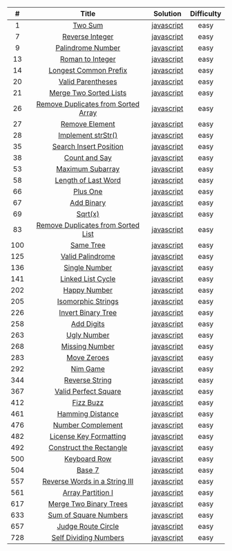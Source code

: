 |  #  |                                                         Title                                                         |                                                   Solution                                                    | Difficulty |
| :-: | :-------------------------------------------------------------------------------------------------------------------: | :-----------------------------------------------------------------------------------------------------------: | :--------: |
|  1  |                             [Two Sum](https://leetcode.com/problems/two-sum/description/)                             |             [javascript](https://github.com/pavelShen/myLeetcode/blob/master/src/0001_TwoSum.js)              |    easy    |
|  7  |                     [Reverse Integer](https://leetcode.com/problems/reverse-integer/description/)                     |         [javascript](https://github.com/pavelShen/myLeetcode/blob/master/src/0007_ReverseInteger.js)          |    easy    |
|  9  |                   [Palindrome Number](https://leetcode.com/problems/palindrome-number/description/)                   |        [javascript](https://github.com/pavelShen/myLeetcode/blob/master/src/0009_PalindromeNumber.js)         |    easy    |
| 13  |                    [Roman to Integer](https://leetcode.com/problems/roman-to-integer/description/)                    |         [javascript](https://github.com/pavelShen/myLeetcode/blob/master/src/0013_RomanToInteger.js)          |    easy    |
| 14  |               [Longest Common Prefix](https://leetcode.com/problems/longest-common-prefix/description/)               |       [javascript](https://github.com/pavelShen/myLeetcode/blob/master/src/0014_LongestCommonPrefix.js)       |    easy    |
| 20  |                   [Valid Parentheses](https://leetcode.com/problems/valid-parentheses/description/)                   |        [javascript](https://github.com/pavelShen/myLeetcode/blob/master/src/0020_ValidParentheses.js)         |    easy    |
| 21  |              [Merge Two Sorted Lists](https://leetcode.com/problems/merge-two-sorted-lists/description/)              |       [javascript](https://github.com/pavelShen/myLeetcode/blob/master/src/0021_MergeTwoSortedLists.js)       |    easy    |
| 26  | [Remove Duplicates from Sorted Array](https://leetcode.com/problems/remove-duplicates-from-sorted-array/description/) | [javascript](https://github.com/pavelShen/myLeetcode/blob/master/src/0026_RemoveDuplicatesFromSortedArray.js) |    easy    |
| 27  |                      [Remove Element](https://leetcode.com/problems/remove-element/description/)                      |          [javascript](https://github.com/pavelShen/myLeetcode/blob/master/src/0027_RemoveElement.js)          |    easy    |
| 28  |                   [Implement strStr()](https://leetcode.com/problems/implement-strstr/description/)                   |        [javascript](https://github.com/pavelShen/myLeetcode/blob/master/src/0028_Implement_strStr.js)         |    easy    |
| 35  |              [Search Insert Position](https://leetcode.com/problems/search-insert-position/description/)              |      [javascript](https://github.com/pavelShen/myLeetcode/blob/master/src/0035_SearchInsertPosition.js)       |    easy    |
| 38  |                       [Count and Say](https://leetcode.com/problems/count-and-say/description/)                       |           [javascript](https://github.com/pavelShen/myLeetcode/blob/master/src/0038_CountAndSay.js)           |    easy    |
| 53  |                    [Maximum Subarray](https://leetcode.com/problems/maximum-subarray/description/)                    |         [javascript](https://github.com/pavelShen/myLeetcode/blob/master/src/0053_MaximumSubarray.js)         |    easy    |
| 58  |                 [Length of Last Word](https://leetcode.com/problems/length-of-last-word/description/)                 |        [javascript](https://github.com/pavelShen/myLeetcode/blob/master/src/0058_LengthOfLastWord.js)         |    easy    |
| 66  |                            [Plus One](https://leetcode.com/problems/plus-one/description/)                            |             [javascript](https://github.com/pavelShen/myLeetcode/blob/master/src/0066_PlusOne.js)             |    easy    |
| 67  |                          [Add Binary](https://leetcode.com/problems/add-binary/description/)                          |            [javascript](https://github.com/pavelShen/myLeetcode/blob/master/src/0067_AddBinary.js)            |    easy    |
| 69  |                              [Sqrt(x)](https://leetcode.com/problems/sqrtx/description/)                              |              [javascript](https://github.com/pavelShen/myLeetcode/blob/master/src/0069_SqrtX.js)              |    easy    |
| 83 | [Remove Duplicates from Sorted List](https://leetcode.com/problems/remove-duplicates-from-sorted-list/description/) | [javascript](https://github.com/pavelShen/myLeetcode/blob/master/src/0083_RemoveDuplicatesFromSortedList.js) | easy |
| 100 | [Same Tree](https://leetcode.com/problems/same-tree/description/) | [javascript](https://github.com/pavelShen/myLeetcode/blob/master/src/0100_SameTree.js) | easy |
| 125 | [Valid Palindrome](https://leetcode.com/problems/valid-palindrome/description/) | [javascript](https://github.com/pavelShen/myLeetcode/blob/master/src/0125_ValidPalindrome.js) | easy |
| 136 | [Single Number](https://leetcode.com/problems/single-number/description/) | [javascript](https://github.com/pavelShen/myLeetcode/blob/master/src/0136_SingleNumber.js) | easy |
| 141 | [Linked List Cycle](https://leetcode.com/problems/linked-list-cycle/description/) | [javascript](https://github.com/pavelShen/myLeetcode/blob/master/src/0141_LinkedListCycle.js) | easy |
| 202 | [Happy Number](https://leetcode.com/problems/happy-number/description/) | [javascript](https://github.com/pavelShen/myLeetcode/blob/master/src/0202_HappyNumber.js) | easy |
| 205 | [Isomorphic Strings](https://leetcode.com/problems/isomorphic-strings/description/) | [javascript](https://github.com/pavelShen/myLeetcode/blob/master/src/0205_IsomorphicStrings.js) | easy |
| 226 | [Invert Binary Tree](https://leetcode.com/problems/invert-binary-tree/description/) | [javascript](https://github.com/pavelShen/myLeetcode/blob/master/src/0226_InvertBinaryTree.js) | easy |
| 258 | [Add Digits](https://leetcode.com/problems/add-digits/description/) | [javascript](https://github.com/pavelShen/myLeetcode/blob/master/src/0258_AddDigits.js) | easy |
| 263 | [Ugly Number](https://leetcode.com/problems/ugly-number/description/) | [javascript](https://github.com/pavelShen/myLeetcode/blob/master/src/0263_UglyNumber.js) | easy |
| 268 | [Missing Number](https://leetcode.com/problems/missing-number/description/) | [javascript](https://github.com/pavelShen/myLeetcode/blob/master/src/0268_MissingNumber.js) | easy |
| 283 | [Move Zeroes](https://leetcode.com/problems/move-zeroes/description/) | [javascript](https://github.com/pavelShen/myLeetcode/blob/master/src/0283_MoveZeroes.js) | easy |
| 292 | [Nim Game](https://leetcode.com/problems/nim-game/description/) | [javascript](https://github.com/pavelShen/myLeetcode/blob/master/src/0292_NimGame.js) | easy |
| 344 | [Reverse String](https://leetcode.com/problems/reverse-string/description/) | [javascript](https://github.com/pavelShen/myLeetcode/blob/master/src/0344_ReverseString.js) | easy |
| 367 | [Valid Perfect Square](https://leetcode.com/problems/valid-perfect-square/description/) | [javascript](https://github.com/pavelShen/myLeetcode/blob/master/src/0367_ValidPerfectSquare.js) | easy |
| 412 | [Fizz Buzz](https://leetcode.com/problems/fizz-buzz/description/) | [javascript](https://github.com/pavelShen/myLeetcode/blob/master/src/0412_FizzBuzz.js) | easy |
| 461 | [Hamming Distance](https://leetcode.com/problems/hamming-distance/description/) | [javascript](https://github.com/pavelShen/myLeetcode/blob/master/src/0461_HammingDistance.js) | easy |
| 476 | [Number Complement](https://leetcode.com/problems/number-complement/description/) | [javascript](https://github.com/pavelShen/myLeetcode/blob/master/src/0476_NumberComplement.js) | easy |
| 482 | [License Key Formatting](https://leetcode.com/problems/license-key-formatting/description/) | [javascript](https://github.com/pavelShen/myLeetcode/blob/master/src/0482_LicenseKeyFormatting.js) | easy |
| 492 | [Construct the Rectangle](https://leetcode.com/problems/construct-the-rectangle/description/) | [javascript](https://github.com/pavelShen/myLeetcode/blob/master/src/0492_ConstructTheRectangle.js) | easy |
| 500 | [Keyboard Row](https://leetcode.com/problems/keyboard-row/description/) | [javascript](https://github.com/pavelShen/myLeetcode/blob/master/src/0500_KeyboardRow.js) | easy |
| 504 | [Base 7](https://leetcode.com/problems/base-7/description/) | [javascript](https://github.com/pavelShen/myLeetcode/blob/master/src/0504_Base7.js) | easy |
| 557 | [Reverse Words in a String III](https://leetcode.com/problems/reverse-words-in-a-string-iii/description/) | [javascript](https://github.com/pavelShen/myLeetcode/blob/master/src/0557_ReverseWordsInAStringIII.js) | easy |
| 561 | [Array Partition I](https://leetcode.com/problems/array-partition-i/description/) | [javascript](https://github.com/pavelShen/myLeetcode/blob/master/src/0561_ArrayPartitionI.js) | easy |
| 617 | [Merge Two Binary Trees](https://leetcode.com/problems/merge-two-binary-trees/description/) | [javascript](https://github.com/pavelShen/myLeetcode/blob/master/src/0617_MergeTwoBinaryTrees.js) | easy |
| 633 | [Sum of Square Numbers](https://leetcode.com/problems/sum-of-square-numbers/description/) | [javascript](https://github.com/pavelShen/myLeetcode/blob/master/src/0633_SumOfSquareNumbers.js) | easy |
| 657 | [Judge Route Circle](https://leetcode.com/problems/judge-route-circle/description/) | [javascript](https://github.com/pavelShen/myLeetcode/blob/master/src/0657_JudgeRouteCircle.js) | easy |
| 728 | [Self Dividing Numbers](https://leetcode.com/problems/self-dividing-numbers/description/) | [javascript](https://github.com/pavelShen/myLeetcode/blob/master/src/0728_SelfDividingNumbers.js) | easy |

